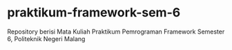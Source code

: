 # praktikum-framework-sem-6
Repository berisi Mata Kuliah Praktikum Pemrograman Framework Semester 6, Politeknik Negeri Malang
